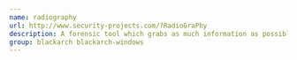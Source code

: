 ```yaml
---
name: radiography
url: http://www.security-projects.com/?RadioGraPhy
description: A forensic tool which grabs as much information as possible from a Windows system.
group: blackarch blackarch-windows
---
```


